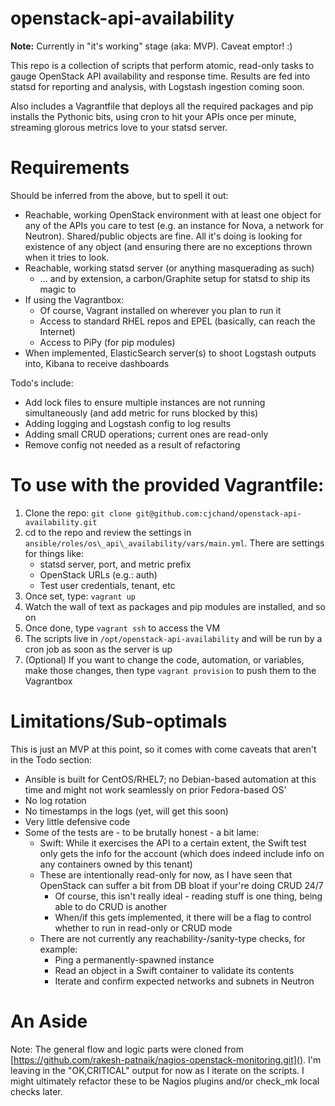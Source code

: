 # openstack-api-availability

**Note:** Currently in "it's working" stage (aka: MVP). Caveat emptor! :)

This repo is a collection of scripts that perform atomic, read-only tasks to gauge OpenStack API availability and response time. Results are fed into statsd for reporting and analysis, with Logstash ingestion coming soon.

Also includes a Vagrantfile that deploys all the required packages and pip installs the Pythonic bits, using cron to hit your APIs once per minute, streaming glorous metrics love to your statsd server.

# Requirements

Should be inferred from the above, but to spell it out:

* Reachable, working OpenStack environment with at least one object for any of the APIs you care to test (e.g. an instance for Nova, a network for Neutron). Shared/public objects are fine. All it's doing is looking for existence of any object (and ensuring there are no exceptions thrown when it tries to look.
* Reachable, working statsd server (or anything masquerading as such)
	* ... and by extension, a carbon/Graphite setup for statsd to ship its magic to
* If using the Vagrantbox:
	* Of course, Vagrant installed on wherever you plan to run it
	* Access to standard RHEL repos and EPEL (basically, can reach the Internet)
	* Access to PiPy (for pip modules)
* When implemented, ElasticSearch server(s) to shoot Logstash outputs into, Kibana to receive dashboards

Todo's include:

* Add lock files to ensure multiple instances are not running simultaneously (and add metric for runs blocked by this)
* Adding logging and Logstash config to log results
* Adding small CRUD operations; current ones are read-only
* Remove config not needed as a result of refactoring

# To use with the provided Vagrantfile:

1. Clone the repo: `git clone git@github.com:cjchand/openstack-api-availability.git`
2. cd to the repo and review the settings in `ansible/roles/os\_api\_availability/vars/main.yml`. There are settings for things like:
	* statsd server, port, and metric prefix
	* OpenStack URLs (e.g.: auth)
	* Test user credentials, tenant, etc
3. Once set, type: `vagrant up`
4. Watch the wall of text as packages and pip modules are installed, and so on
5. Once done, type `vagrant ssh` to access the VM
6. The scripts live in `/opt/openstack-api-availability` and will be run by a cron job as soon as the server is up
7. (Optional) If you want to change the code, automation, or variables, make those changes, then type `vagrant provision` to push them to the Vagrantbox

# Limitations/Sub-optimals

This is just an MVP at this point, so it comes with come caveats that aren't in the Todo section:

* Ansible is built for CentOS/RHEL7; no Debian-based automation at this time and might not work seamlessly on prior Fedora-based OS'
* No log rotation
* No timestamps in the logs (yet, will get this soon)
* Very little defensive code
* Some of the tests are - to be brutally honest - a bit lame:
	* Swift: While it exercises the API to a certain extent, the Swift test only gets the info for the account (which does indeed include info on any containers owned by this tenant)
	* These are intentionally read-only for now, as I have seen that OpenStack can suffer a bit from DB bloat if your're doing CRUD 24/7
		* Of course, this isn't really ideal - reading stuff is one thing, being able to do CRUD is another
		* When/if this gets implemented, it there will be a flag to control whether to run in read-only or CRUD mode
	* There are not currently any reachability-/sanity-type checks, for example:
		* Ping a permanently-spawned instance
		* Read an object in a Swift container to validate its contents
		* Iterate and confirm expected networks and subnets in Neutron

# An Aside

Note: The general flow and logic parts were cloned from [https://github.com/rakesh-patnaik/nagios-openstack-monitoring.git](). I'm leaving in the "OK,CRITICAL" output for now as I iterate on the scripts. I might ultimately refactor these to be Nagios plugins and/or check\_mk local checks later.
